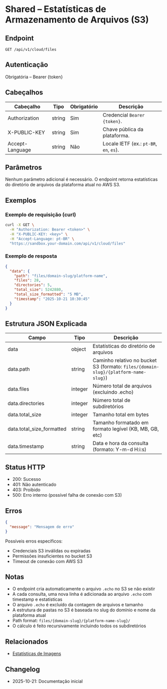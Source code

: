 # Shared – Estatísticas de Armazenamento de Arquivos (S3)

## Endpoint

```
GET /api/v1/cloud/files
```

## Autenticação

Obrigatória – Bearer {token}

## Cabeçalhos

| Cabeçalho     | Tipo | Obrigatório | Descrição |
| ---------------- | ------ | -------- | ----------- |
| Authorization    | string | Sim | Credencial `Bearer {token}`. |
| X-PUBLIC-KEY     | string | Sim      | Chave pública da plataforma. |
| Accept-Language  | string | Não       | Locale IETF (ex.: `pt-BR`, `en`, `es`). |

## Parâmetros

Nenhum parâmetro adicional é necessário. O endpoint retorna estatísticas do diretório de arquivos da plataforma atual no AWS S3.

## Exemplos

### Exemplo de requisição (curl)

```bash
curl -X GET \
  -H "Authorization: Bearer <token>" \
  -H "X-PUBLIC-KEY: <key>" \
  -H "Accept-Language: pt-BR" \
  "https://sandbox.your-domain.com/api/v1/cloud/files"
```

### Exemplo de resposta

```json
{
  "data": {
    "path": "files/domain-slug/platform-name",
    "files": 28,
    "directories": 5,
    "total_size": 5242880,
    "total_size_formatted": "5 MB",
    "timestamp": "2025-10-21 10:30:45"
  }
}
```

## Estrutura JSON Explicada

| Campo | Tipo | Descrição |
| ----------- | ------- | ----------- |
| data        | object  | Estatísticas do diretório de arquivos |
| data.path   | string  | Caminho relativo no bucket S3 (formato: `files/{domain-slug}/{platform-name-slug}`) |
| data.files  | integer | Número total de arquivos (excluindo .echo) |
| data.directories | integer | Número total de subdiretórios |
| data.total_size | integer | Tamanho total em bytes |
| data.total_size_formatted | string | Tamanho formatado em formato legível (KB, MB, GB, etc) |
| data.timestamp | string | Data e hora da consulta (formato: Y-m-d H:i:s) |

## Status HTTP

- 200: Sucesso
- 401: Não autenticado
- 403: Proibido
- 500: Erro interno (possível falha de conexão com S3)

## Erros

```json
{
  "message": "Mensagem de erro"
}
```

Possíveis erros específicos:
- Credenciais S3 inválidas ou expiradas
- Permissões insuficientes no bucket S3
- Timeout de conexão com AWS S3

## Notas

- O endpoint cria automaticamente o arquivo `.echo` no S3 se não existir
- A cada consulta, uma nova linha é adicionada ao arquivo `.echo` com timestamp e estatísticas
- O arquivo `.echo` é excluído da contagem de arquivos e tamanho
- A estrutura de pastas no S3 é baseada no slug do domínio e nome da plataforma atual
- Path format: `files/{domain-slug}/{platform-name-slug}/`
- O cálculo é feito recursivamente incluindo todos os subdiretórios

## Relacionados

- [Estatísticas de Imagens](CloudImagesIndex.md)

## Changelog

- 2025-10-21: Documentação inicial
